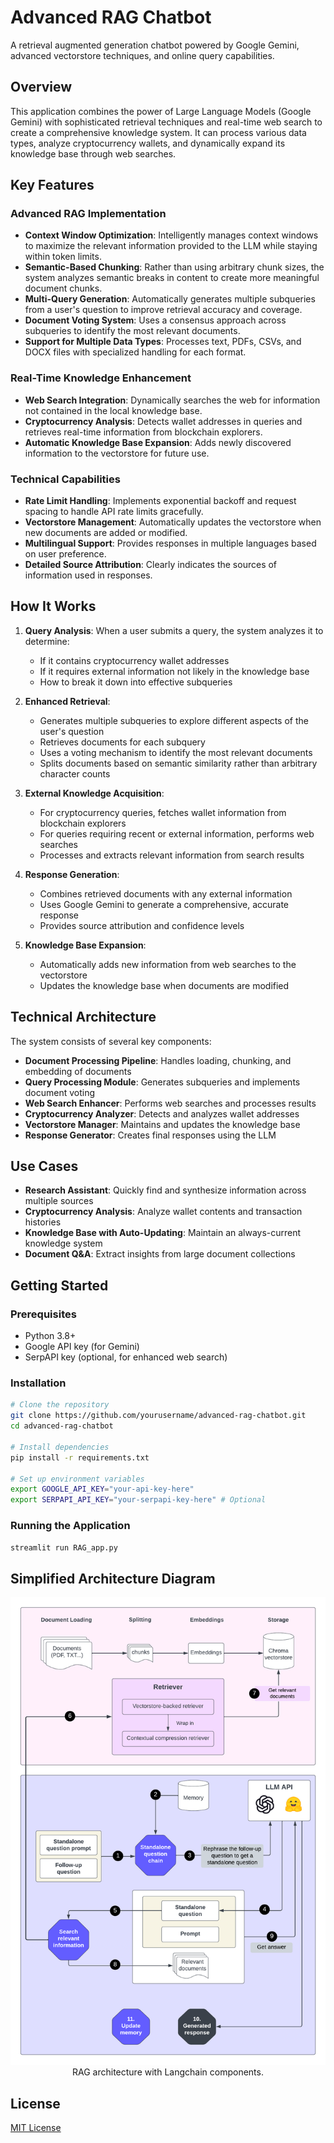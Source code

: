 # Advanced RAG Chatbot

A retrieval augmented generation chatbot powered by Google Gemini, advanced vectorstore techniques, and online query capabilities.

## Overview

This application combines the power of Large Language Models (Google Gemini) with sophisticated retrieval techniques and real-time web search to create a comprehensive knowledge system. It can process various data types, analyze cryptocurrency wallets, and dynamically expand its knowledge base through web searches.

## Key Features

### Advanced RAG Implementation

- **Context Window Optimization**: Intelligently manages context windows to maximize the relevant information provided to the LLM while staying within token limits.
- **Semantic-Based Chunking**: Rather than using arbitrary chunk sizes, the system analyzes semantic breaks in content to create more meaningful document chunks.
- **Multi-Query Generation**: Automatically generates multiple subqueries from a user's question to improve retrieval accuracy and coverage.
- **Document Voting System**: Uses a consensus approach across subqueries to identify the most relevant documents.
- **Support for Multiple Data Types**: Processes text, PDFs, CSVs, and DOCX files with specialized handling for each format.

### Real-Time Knowledge Enhancement

- **Web Search Integration**: Dynamically searches the web for information not contained in the local knowledge base.
- **Cryptocurrency Analysis**: Detects wallet addresses in queries and retrieves real-time information from blockchain explorers.
- **Automatic Knowledge Base Expansion**: Adds newly discovered information to the vectorstore for future use.

### Technical Capabilities

- **Rate Limit Handling**: Implements exponential backoff and request spacing to handle API rate limits gracefully.
- **Vectorstore Management**: Automatically updates the vectorstore when new documents are added or modified.
- **Multilingual Support**: Provides responses in multiple languages based on user preference.
- **Detailed Source Attribution**: Clearly indicates the sources of information used in responses.

## How It Works

1. **Query Analysis**: When a user submits a query, the system analyzes it to determine:
   - If it contains cryptocurrency wallet addresses
   - If it requires external information not likely in the knowledge base
   - How to break it down into effective subqueries

2. **Enhanced Retrieval**:
   - Generates multiple subqueries to explore different aspects of the user's question
   - Retrieves documents for each subquery
   - Uses a voting mechanism to identify the most relevant documents
   - Splits documents based on semantic similarity rather than arbitrary character counts

3. **External Knowledge Acquisition**:
   - For cryptocurrency queries, fetches wallet information from blockchain explorers
   - For queries requiring recent or external information, performs web searches
   - Processes and extracts relevant information from search results

4. **Response Generation**:
   - Combines retrieved documents with any external information
   - Uses Google Gemini to generate a comprehensive, accurate response
   - Provides source attribution and confidence levels

5. **Knowledge Base Expansion**:
   - Automatically adds new information from web searches to the vectorstore
   - Updates the knowledge base when documents are modified

## Technical Architecture

The system consists of several key components:

- **Document Processing Pipeline**: Handles loading, chunking, and embedding of documents
- **Query Processing Module**: Generates subqueries and implements document voting
- **Web Search Enhancer**: Performs web searches and processes results
- **Cryptocurrency Analyzer**: Detects and analyzes wallet addresses
- **Vectorstore Manager**: Maintains and updates the knowledge base
- **Response Generator**: Creates final responses using the LLM

## Use Cases

- **Research Assistant**: Quickly find and synthesize information across multiple sources
- **Cryptocurrency Analysis**: Analyze wallet contents and transaction histories
- **Knowledge Base with Auto-Updating**: Maintain an always-current knowledge system
- **Document Q&A**: Extract insights from large document collections

## Getting Started

### Prerequisites

- Python 3.8+
- Google API key (for Gemini)
- SerpAPI key (optional, for enhanced web search)

### Installation

```bash
# Clone the repository
git clone https://github.com/yourusername/advanced-rag-chatbot.git
cd advanced-rag-chatbot

# Install dependencies
pip install -r requirements.txt

# Set up environment variables
export GOOGLE_API_KEY="your-api-key-here"
export SERPAPI_API_KEY="your-serpapi-key-here" # Optional
```

### Running the Application

```bash
streamlit run RAG_app.py
```

## Simplified Architecture Diagram

<div align="center">
  <img src="https://github.com/AlaGrine/RAG_chatabot_with_Langchain/blob/main/data/docs/RAG_architecture.png" >
  <figcaption>RAG architecture with Langchain components.</figcaption>
</div>

## License

[MIT License](LICENSE)
